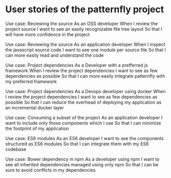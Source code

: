 # User stories of the patternfly project

Use case: Reviewing the source
  As an OSS developer
  When I review the project source
  I want to see an easily recognizable file tree layout
  So that I will have more confidence in the project

Use case: Reviewing the source
  As an application developer
  When I inspect the javascript source code
  I want to see one module per source file
  So that I can more easily read and understand the code

Use case: Project dependencies
  As a Developer with a prefferred js framework
  When I review the project dependencies
  I want to see as few dependencies as possible
  So that I can more easily integrate patternfly with my preferred framework

Use case: Project dependencies
  As a Devops developer using docker
  When I review the project dependencies
  I want to see as few dependencies as possible
  So that I can reduce the overhead of deploying my application as an incremental docker layer

Use case: Consuming a subset of the project
  As an application developer
  I want to include only those components which I use
  So that I can minimize the footprint of my application

Use case: ES6 modules
  As an ES6 developer
  I want to see the components structured as ES6 modules
  So that I can integrate them with my ES6 codebase

Use case: Bower dependency in npm
  As a developer using npm
  I want to see all inherited dependencies managed using only npm
  So that I can be sure to avoid conflicts in my dependencies

